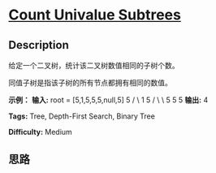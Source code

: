 # [Count Univalue Subtrees][title]

## Description

给定一个二叉树，统计该二叉树数值相同的子树个数。

同值子树是指该子树的所有节点都拥有相同的数值。

**示例：**
            **输入:** root = [5,1,5,5,5,null,5]                      5                 / \                1   5               / \   \              5   5   5        **输出:** 4    


**Tags:** Tree, Depth-First Search, Binary Tree

**Difficulty:** Medium

## 思路

[title]: https://leetcode-cn.com/problems/count-univalue-subtrees
